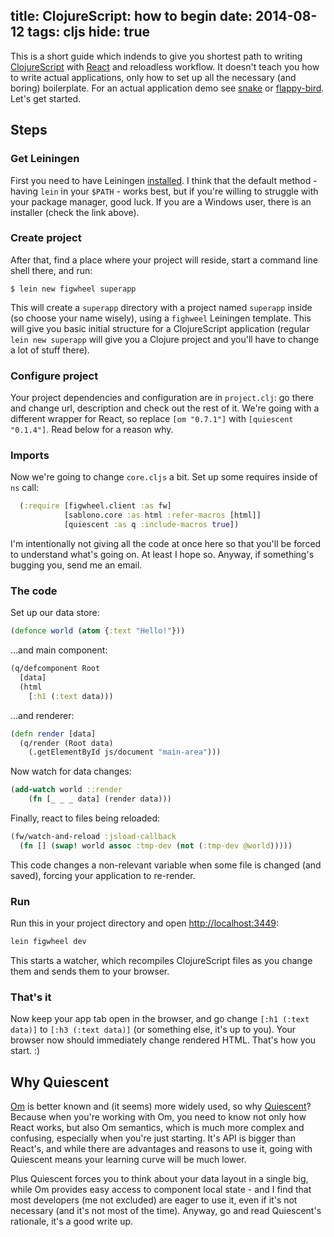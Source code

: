 title: ClojureScript: how to begin
date: 2014-08-12
tags: cljs
hide: true
----

This is a short guide which indends to give you shortest path to writing
[ClojureScript][] with [React][] and reloadless workflow. It doesn't teach you
how to write actual applications, only how to set up all the necessary (and
boring) boilerplate. For an actual application demo see [snake][] or
[flappy-bird][]. Let's get started.

[ClojureScript]: https://github.com/clojure/clojurescript
[React]: https://facebook.github.io/react/
[snake]: https://github.com/piranha/qsnake
[flappy-bird]: https://github.com/bhauman/flappy-bird-demo

## Steps

### Get Leiningen

First you need to have Leiningen [installed](http://leiningen.org/#install). I
think that the default method - having `lein` in your `$PATH` - works best, but
if you're willing to struggle with your package manager, good luck. If you are a
Windows user, there is an installer (check the link above).

### Create project

After that, find a place where your project will reside, start a command line
shell there, and run:

```shell
$ lein new figwheel superapp
```

This will create a `superapp` directory with a project named `superapp` inside
(so choose your name wisely), using a `fighweel` Leiningen template. This will
give you basic initial structure for a ClojureScript application (regular `lein
new superapp` will give you a Clojure project and you'll have to change a lot of
stuff there).

### Configure project

Your project dependencies and configuration are in `project.clj`: go there and
change url, description and check out the rest of it. We're going with a
different wrapper for React, so replace `[om "0.7.1"]` with
`[quiescent "0.1.4"]`. Read below for a reason why.

### Imports

Now we're going to change `core.cljs` a bit. Set up some requires inside of
`ns` call:

```clj
  (:require [figwheel.client :as fw]
            [sablono.core :as html :refer-macros [html]]
            [quiescent :as q :include-macros true])
```

I'm intentionally not giving all the code at once here so that you'll be forced
to understand what's going on. At least I hope so. Anyway, if something's
bugging you, send me an email.

### The code

Set up our data store:

```clj
(defonce world (atom {:text "Hello!"}))
```

...and main component:

```clj
(q/defcomponent Root
  [data]
  (html
    [:h1 (:text data)))
```

...and renderer:

```clj
(defn render [data]
  (q/render (Root data)
    (.getElementById js/document "main-area")))
```

Now watch for data changes:

```clj
(add-watch world ::render
    (fn [_ _ _ data] (render data)))
```

Finally, react to files being reloaded:

```clj
(fw/watch-and-reload :jsload-callback
  (fn [] (swap! world assoc :tmp-dev (not (:tmp-dev @world)))))
```

This code changes a non-relevant variable when some file is changed (and saved),
forcing your application to re-render.

### Run

Run this in your project directory and open
[http://localhost:3449](http://localhost:3449):

```clj
lein figwheel dev
```

This starts a watcher, which recompiles ClojureScript files as you change them
and sends them to your browser.

### That's it

Now keep your app tab open in the browser, and go change `[:h1 (:text data)]` to
`[:h3 (:text data)]` (or something else, it's up to you). Your browser now
should immediately change rendered HTML. That's how you start. :)

## Why Quiescent

[Om][] is better known and (it seems) more widely used, so why [Quiescent][]?
Because when you're working with Om, you need to know not only how React works,
but also Om semantics, which is much more complex and confusing, especially when
you're just starting. It's API is bigger than React's, and while there are
advantages and reasons to use it, going with Quiescent means your learning curve
will be much lower.

[Om]: https://github.com/swannodette/om
[Quiescent]: https://github.com/levand/quiescent

Plus Quiescent forces you to think about your data layout in a single big, while
Om provides easy access to component local state - and I find that most
developers (me not excluded) are eager to use it, even if it's not necessary
(and it's not most of the time). Anyway, go and read Quiescent's rationale, it's
a good write up.

